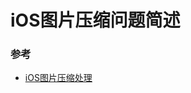 # iOS图片压缩问题简述

### 参考
* [iOS图片压缩处理](https://cnbin.github.io/blog/2016/03/23/iostu-pian-ya-suo-chu-li/)
